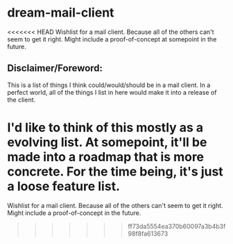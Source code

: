 # dream-mail-client
<<<<<<< HEAD
Wishlist for a mail client. Because all of the others can't seem to get it right. Might include a proof-of-concept at somepoint in the future.

## Disclaimer/Foreword:

This is a list of things I think could/would/should be in a mail client. In a perfect world, all of the things I list in here would make it into a release of the client. 

I'd like to think of this mostly as a evolving list. At somepoint, it'll be made into a roadmap that is more concrete. For the time being, it's just a loose feature list.
=======
Wishlist for a mail client. Because all of the others can't seem to get it right. Might include a proof-of-concept in the future.
>>>>>>> ff73da5554ea370b60097a3b4b3f98f8fa613673
